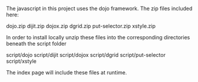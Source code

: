 The javascript in this project uses the dojo framework.
The zip files included here:

dojo.zip
dijit.zip
dojox.zip
dgrid.zip
put-selector.zip
xstyle.zip

In order to install locally unzip these files into the corresponding directories beneath the script folder

script/dojo
script/dijit
script/dojox
script/dgrid
script/put-selector
script/xstyle

The index page will include these files at runtime.
